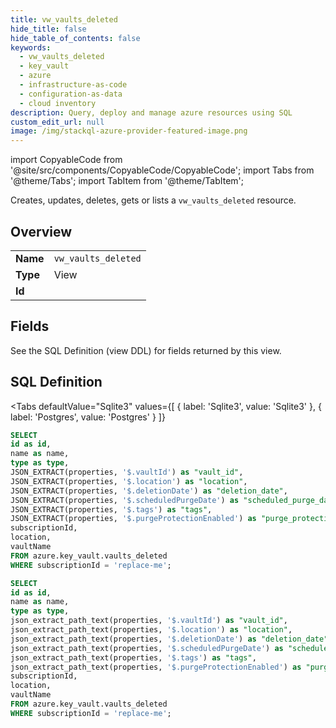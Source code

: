 ```yaml
--- 
title: vw_vaults_deleted
hide_title: false
hide_table_of_contents: false
keywords:
  - vw_vaults_deleted
  - key_vault
  - azure
  - infrastructure-as-code
  - configuration-as-data
  - cloud inventory
description: Query, deploy and manage azure resources using SQL
custom_edit_url: null
image: /img/stackql-azure-provider-featured-image.png
---
```


import CopyableCode from '@site/src/components/CopyableCode/CopyableCode';
import Tabs from '@theme/Tabs';
import TabItem from '@theme/TabItem';

Creates, updates, deletes, gets or lists a <code>vw_vaults_deleted</code> resource.

## Overview
<table><tbody>
<tr><td><b>Name</b></td><td><code>vw_vaults_deleted</code></td></tr>
<tr><td><b>Type</b></td><td>View</td></tr>
<tr><td><b>Id</b></td><td><CopyableCode code="azure.key_vault.vw_vaults_deleted" /></td></tr>
</tbody></table>

## Fields

See the SQL Definition (view DDL) for fields returned by this view.

## SQL Definition

<Tabs
defaultValue="Sqlite3"
values={[
{ label: 'Sqlite3', value: 'Sqlite3' },
{ label: 'Postgres', value: 'Postgres' }
]}
>
<TabItem value="Sqlite3">

```sql
SELECT
id as id,
name as name,
type as type,
JSON_EXTRACT(properties, '$.vaultId') as "vault_id",
JSON_EXTRACT(properties, '$.location') as "location",
JSON_EXTRACT(properties, '$.deletionDate') as "deletion_date",
JSON_EXTRACT(properties, '$.scheduledPurgeDate') as "scheduled_purge_date",
JSON_EXTRACT(properties, '$.tags') as "tags",
JSON_EXTRACT(properties, '$.purgeProtectionEnabled') as "purge_protection_enabled",
subscriptionId,
location,
vaultName
FROM azure.key_vault.vaults_deleted
WHERE subscriptionId = 'replace-me';
```

</TabItem>
<TabItem value="Postgres">

```sql
SELECT
id as id,
name as name,
type as type,
json_extract_path_text(properties, '$.vaultId') as "vault_id",
json_extract_path_text(properties, '$.location') as "location",
json_extract_path_text(properties, '$.deletionDate') as "deletion_date",
json_extract_path_text(properties, '$.scheduledPurgeDate') as "scheduled_purge_date",
json_extract_path_text(properties, '$.tags') as "tags",
json_extract_path_text(properties, '$.purgeProtectionEnabled') as "purge_protection_enabled",
subscriptionId,
location,
vaultName
FROM azure.key_vault.vaults_deleted
WHERE subscriptionId = 'replace-me';
```

</TabItem>
</Tabs>
